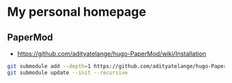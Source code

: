 # My personal homepage

## PaperMod

- <https://github.com/adityatelange/hugo-PaperMod/wiki/Installation>

```bash
git submodule add --depth=1 https://github.com/adityatelange/hugo-PaperMod.git themes/PaperMod
git submodule update --init --recursive
```

